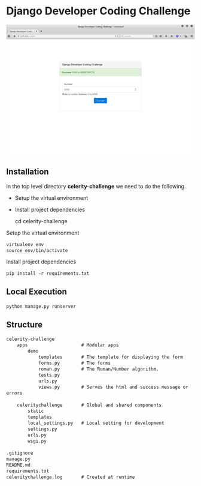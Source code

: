 # Django Developer Coding Challenge

![Alt text](project.png "Django Developer Coding Challenge")


## Installation

In the top level directory **celerity-challenge** we need to do the following.

 * Setup the virtual environment
 * Install project dependencies


    cd celerity-challenge


Setup the virtual environment

    virtualenv env
    source env/bin/activate
    
Install project dependencies

    pip install -r requirements.txt



## Local Execution

    python manage.py runserver



## Structure

    celerity-challenge
        apps                    # Modular apps 
            demo
                templates       # The template for displaying the form          
                forms.py        # The forms
                roman.py        # The Roman/Number algorithm.
                tests.py
                urls.py
                views.py        # Serves the html and success message or errors
            
        celeritychallenge       # Global and shared components
            static
            templates
            local_settings.py   # Local setting for development
            settings.py
            urls.py
            wsgi.py
    
    .gitignore
    manage.py
    README.md
    requirements.txt
    celeritychallenge.log       # Created at runtime

